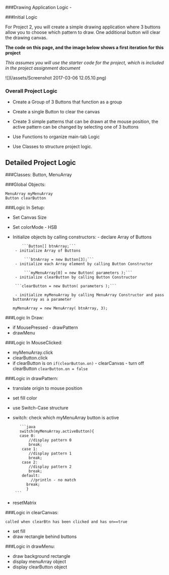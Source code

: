 ###Drawing Application Logic - 

###Initial Logic

For Project 2, you will create a simple drawing application where 3 buttons allow you to choose which pattern to draw. One additional button will clear the drawing canvas.  

**The code on this page, and the image below shows a first iteration for this project**

_This assumes you will use the starter code for the project, which is included in the project assignment document_


![](/assets/Screenshot 2017-03-06 12.05.10.png)

### Overall Project Logic


- Create a Group of 3 Buttons that function as a group

- Create a single Button to clear the canvas

- Create 3 simple patterns that can be drawn at the mouse position, the active pattern can be changed by selecting one of 3 buttons

- Use Functions to organize main-tab Logic
- Use Classes to structure project logic.

## Detailed Project Logic

###Classes:  Button, MenuArray
    
###Global Objects:

    MenuArray myMenuArray
    Button clearButton
    
###Logic In Setup:  

- Set Canvas Size
- Set colorMode - HSB
- Initialize objects by calling constructors:
       - declare Array of Buttons 
       
          ```Button[] btnArray;``` 
       - initialize Array of Buttons
       
           ```btnArray = new Button[3];```
       - initialize each Array element by calling Button Constructor
           
           ```myMenuArray[0] = new Button( parameters );```
       - initialize clearButton by calling Button Constructor
       
       ```clearButton = new Button( parameters );```
       
       - initialize myMenuArray by calling MenuArray Constructor and pass buttonArray as a parameter
       
     ```myMenuArray = new MenuArray( btnArray, 3);```
    
###Logic In Draw:
- if MousePressed
        - drawPattern
- drawMenu
    
###Logic In MouseClicked:
    
- myMenuArray.click
- clearButton.click
- if clearButton is on ```if(clearButton.on)```
       - clearCanvas
       - turn off clearButton ```clearButton.on = false```
 
###Logic in drawPattern:
- translate origin to mouse position
- set fill color
- use Switch-Case structure
- switch: check which myMenuArray button is active
         
         ```java
         switch(myMenuArray.activeButton){
         case 0:
             //display pattern 0
             break;
          case 1:
             //display pattern 1
             break;
          case 2:
             //display pattern 2
             break;
          default:
              //println - no match
            break;
            }
       ```
       
- resetMatrix
          
          
 ###Logic in clearCanvas:
 
    called when clearBtn has been clicked and has on==true
    
 - set fill
 - draw rectangle behind buttons
 
 ###Logic in drawMenu:
 
-  draw background rectangle
-  display menuArray object
-  display clearButton object 
    
     
 
   
 